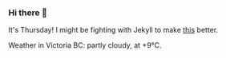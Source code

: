 ### Hi there :wave:

It's Thursday! I might be fighting with Jekyll to make [this](https://swissclubtoronto.ca) better.

Weather in Victoria BC: partly cloudy, at +9°C.
